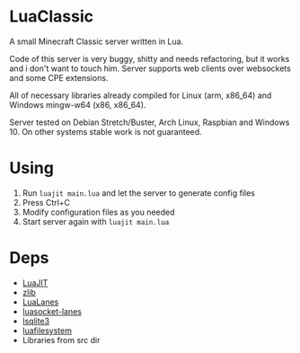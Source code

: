 # LuaClassic
A small Minecraft Classic server written in Lua.

Code of this server is very buggy, shitty and needs refactoring, but it works and i don't want to touch him.
Server supports web clients over websockets and some CPE extensions.

All of necessary libraries already compiled for Linux (arm, x86_64) and Windows mingw-w64 (x86, x86_64).

Server tested on Debian Stretch/Buster, Arch Linux, Raspbian and Windows 10. On other systems stable work is not guaranteed.

# Using
1. Run ```luajit main.lua``` and let the server to generate config files
2. Press Ctrl+C
3. Modify configuration files as you needed
4. Start server again with ```luajit main.lua```

# Deps
* [LuaJIT](http://luajit.org/download.html)
* [zlib](https://www.zlib.net/)
* [LuaLanes](https://github.com/LuaLanes/lanes)
* [luasocket-lanes](https://github.com/LuaDist-testing/luasocket-lanes)
* [lsqlite3](https://github.com/LuaDist/lsqlite3)
* [luafilesystem](https://github.com/keplerproject/luafilesystem)
* Libraries from src dir
